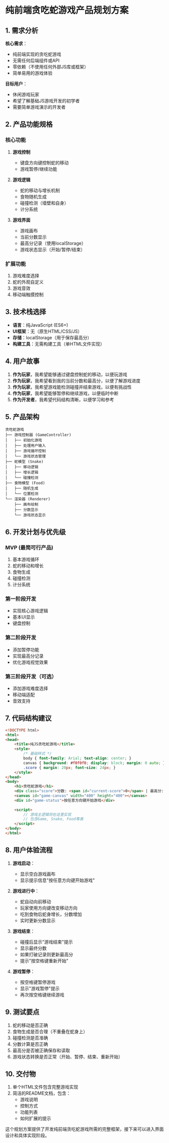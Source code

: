 # 纯前端贪吃蛇游戏产品规划方案

## 1. 需求分析

**核心需求**：
- 纯前端实现的贪吃蛇游戏
- 无需任何后端组件或API
- 零依赖（不使用任何外部JS库或框架）
- 简单易用的游戏体验

**目标用户**：
- 休闲游戏玩家
- 希望了解基础JS游戏开发的初学者
- 需要简单游戏演示的开发者

## 2. 产品功能规格

### 核心功能
1. **游戏控制**
   - 键盘方向键控制蛇的移动
   - 游戏暂停/继续功能

2. **游戏逻辑**
   - 蛇的移动与增长机制
   - 食物随机生成
   - 碰撞检测（墙壁和自身）
   - 计分系统

3. **游戏界面**
   - 游戏画布
   - 当前分数显示
   - 最高分记录（使用localStorage）
   - 游戏状态显示（开始/暂停/结束）

### 扩展功能
1. 游戏难度选择
2. 蛇的外观自定义
3. 游戏音效
4. 移动端触摸控制

## 3. 技术栈选择

- **语言**：纯JavaScript (ES6+)
- **UI框架**：无（原生HTML/CSS/JS）
- **存储**：localStorage（用于保存最高分）
- **构建工具**：无需构建工具（单HTML文件实现）

## 4. 用户故事

1. **作为玩家**，我希望能够通过键盘控制蛇的移动，以便玩游戏
2. **作为玩家**，我希望看到我的当前分数和最高分，以便了解游戏进度
3. **作为玩家**，我希望游戏能检测碰撞并结束游戏，以便有挑战性
4. **作为玩家**，我希望能够暂停和继续游戏，以便临时中断
5. **作为开发者**，我希望代码结构清晰，以便学习和参考

## 5. 产品架构

```
贪吃蛇游戏
├── 游戏控制器 (GameController)
│   ├── 初始化游戏
│   ├── 处理用户输入
│   ├── 游戏循环控制
│   └── 游戏状态管理
├── 蛇模型 (Snake)
│   ├── 移动逻辑
│   ├── 增长逻辑
│   └── 碰撞检测
├── 食物模型 (Food)
│   ├── 随机生成
│   └── 位置检测
└── 渲染器 (Renderer)
    ├── 画布绘制
    ├── 分数显示
    └── 游戏状态显示
```

## 6. 开发计划与优先级

### MVP (最简可行产品)
1. 基本游戏循环
2. 蛇的移动和增长
3. 食物生成
4. 碰撞检测
5. 计分系统

### 第一阶段开发
- 实现核心游戏逻辑
- 基本UI显示
- 键盘控制

### 第二阶段开发
- 添加暂停功能
- 实现最高分记录
- 优化游戏视觉效果

### 第三阶段开发（可选）
- 添加游戏难度选择
- 移动端适配
- 音效支持

## 7. 代码结构建议

```html
<!DOCTYPE html>
<html>
<head>
    <title>纯JS贪吃蛇游戏</title>
    <style>
        /* 基础样式 */
        body { font-family: Arial; text-align: center; }
        canvas { background: #f0f0f0; display: block; margin: 0 auto; }
        .score { margin: 20px; font-size: 24px; }
    </style>
</head>
<body>
    <h1>贪吃蛇游戏</h1>
    <div class="score">分数: <span id="current-score">0</span> | 最高分: <span id="high-score">0</span></div>
    <canvas id="game-canvas" width="400" height="400"></canvas>
    <div id="game-status">按任意方向键开始游戏</div>
    
    <script>
        // 游戏主逻辑将在这里实现
        // 包含Game, Snake, Food等类
    </script>
</body>
</html>
```

## 8. 用户体验流程

1. **游戏启动**：
   - 显示空白游戏画布
   - 显示提示信息"按任意方向键开始游戏"
   
2. **游戏进行中**：
   - 蛇自动向前移动
   - 玩家使用方向键改变移动方向
   - 吃到食物后蛇身增长，分数增加
   - 实时更新分数显示

3. **游戏结束**：
   - 碰撞后显示"游戏结束"提示
   - 显示最终分数
   - 如果打破记录则更新最高分
   - 提示"按空格键重新开始"

4. **游戏暂停**：
   - 按空格键暂停游戏
   - 显示"游戏暂停"提示
   - 再次按空格键继续游戏

## 9. 测试要点

1. 蛇的移动是否正确
2. 食物生成是否合理（不重叠在蛇身上）
3. 碰撞检测是否准确
4. 分数计算是否正确
5. 最高分是否被正确保存和读取
6. 游戏状态转换是否正常（开始、暂停、结束、重新开始）

## 10. 交付物

1. 单个HTML文件包含完整游戏实现
2. 简洁的README文档，包含：
   - 游戏说明
   - 控制方式
   - 功能列表
   - 如何扩展的提示

这个规划方案提供了开发纯前端贪吃蛇游戏所需的完整框架，接下来可以进入界面设计和具体实现阶段。


